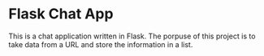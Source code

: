 # Flask Chat App

This is a chat application written in Flask. The porpuse of this project is to take data from a URL and store the information in a list.